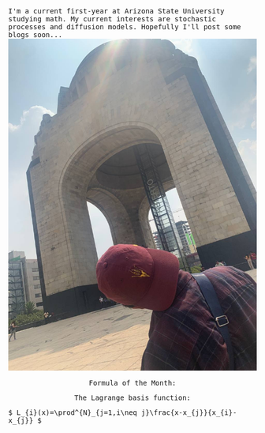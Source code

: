 <style> body { font-family: "Roboto Mono", monospace; } </style>

I'm a current first-year at Arizona State University studying math.
My current interests are stochastic processes and diffusion models. 
Hopefully I'll post some blogs soon... 
![Book logo](IMG_4777.JPG)

<p align="center">Formula of the Month:</p>
<p align="center">
  The Lagrange basis function:
</p>
$
    L_{i}(x)=\prod^{N}_{j=1,i\neq j}\frac{x-x_{j}}{x_{i}-x_{j}}
$




